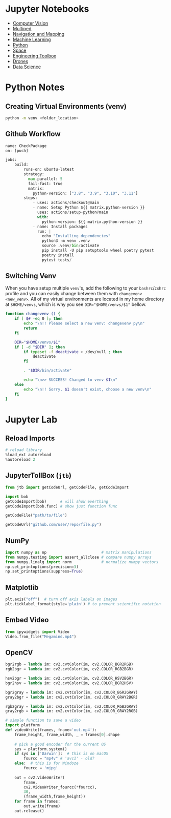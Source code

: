 # Jupyter Notebooks

- [Computer Vision](https://nbviewer.jupyter.org/github/walchko/bearsnacks/blob/main/computer-vision/index.ipynb)
- [Multiped](https://nbviewer.jupyter.org/github/walchko/bearsnacks/blob/main/multiped/index.ipynb)
- [Navigation and Mapping](https://nbviewer.jupyter.org/github/walchko/bearsnacks/blob/main/navigation-and-mapping/index.ipynb)
- [Machine Learning](https://nbviewer.jupyter.org/github/walchko/bearsnacks/blob/main/machine-learning/index.ipynb)
- [Python](python/index.ipynb)
- [Space](space/index.ipynb)
- [Engineering Toolbox](engineering-toolbox/index.ipynb)
- [Drones](drones/index.ipynb)
- [Data Science](data-science/index.ipynb)

# Python Notes

## Creating Virtual Environments (venv)

```bash
python -m venv <folder_location>
```

## Github Workflow

```python
name: CheckPackage
on: [push]

jobs:
    build:
        runs-on: ubuntu-latest
        strategy:
          max-parallel: 5
          fail-fast: true
          matrix:
            python-version: ["3.8", "3.9", "3.10", "3.11"]
        steps:
            - uses: actions/checkout@main
            - name: Setup Python ${{ matrix.python-version }}
              uses: actions/setup-python@main
              with:
                python-version: ${{ matrix.python-version }}
            - name: Install packages
              run: |
                echo "Installing dependencies"
                python3 -m venv .venv
                source .venv/bin/activate
                pip install -U pip setuptools wheel poetry pytest
                poetry install
                pytest tests/
```

## Switching Venv

When you have setup multiple `venv`'s, add the following to your `bashrc`/`zshrc` profile and you can easily change between them with `changevenv <new_venv>`. All of my virtual environments are located in my home directory at `$HOME/venvs`, which is why you see `DIR="$HOME/venvs/$1"` bellow.

```bash
function changevenv () {
    if [ $# -eq 0 ]; then
        echo "\n!! Please select a new venv: changevenv py\n"
        return
    fi

    DIR="$HOME/venvs/$1"
    if [ -d "$DIR" ]; then
        if typeset -f deactivate > /dev/null ; then
            deactivate
        fi

        . "$DIR/bin/activate"

        echo "\n>> SUCCESS! Changed to venv $1\n"
    else
        echo "\n!! Sorry, $1 doesn't exist, choose a new venv\n"
    fi
}
```

# Jupyter Lab


## Reload Imports

```python
# reload library
%load_ext autoreload
%autoreload 2
```

## JupyterTollBox (`jtb`)

```python
from jtb import getCodeUrl, getCodeFile, getCodeImport

import bob
getCodeImport(bob)      # will show everthing
getCodeImport(bob.func) # show just function func

getCodeFile("path/to/file")

getCodeUrl("github.com/user/repo/file.py")
```

## NumPy

```python
import numpy as np                        # matrix manipulations
from numpy.testing import assert_allclose # compare numpy arrays
from numpy.linalg import norm             # normalize numpy vectors
np.set_printoptions(precision=3)
np.set_printoptions(suppress=True)
```

## Matplotlib

```python
plt.axis("off")  # turn off axis labels on images
plt.ticklabel_format(style='plain') # to prevent scientific notation
```

## Embed Video

```python
from ipywidgets import Video
Video.from_file("Megamind.mp4")
```

## OpenCV

```python
bgr2rgb = lambda im: cv2.cvtColor(im, cv2.COLOR_BGR2RGB)
rgb2bgr = lambda im: cv2.cvtColor(im, cv2.COLOR_RGB2BGR)

hsv2bgr = lambda im: cv2.cvtColor(im, cv2.COLOR_HSV2BGR)
bgr2hsv = lambda im: cv2.cvtColor(im, cv2.COLOR_BGR2HSV)

bgr2gray = lambda im: cv2.cvtColor(im, cv2.COLOR_BGR2GRAY)
gray2bgr = lambda im: cv2.cvtColor(im, cv2.COLOR_GRAY2BGR)

rgb2gray = lambda im: cv2.cvtColor(im, cv2.COLOR_RGB2GRAY)
gray2rgb = lambda im: cv2.cvtColor(im, cv2.COLOR_GRAY2RGB)

# simple function to save a video
import platform
def videoWrite(frames, fname='out.mp4'):
    frame_height, frame_width, _ = frames[0].shape
    
    # pick a good encoder for the current OS
    sys = platform.system()
    if sys in ['Darwin']:  # this is on macOS
        fourcc = "mp4v" # 'avc1' - old?
    else:  # this is for Windoze
        fourcc = 'mjpg'
        
    out = cv2.VideoWriter(
        fname,
        cv2.VideoWriter_fourcc(*fourcc), 
        30, 
        (frame_width,frame_height))
    for frame in frames:
        out.write(frame)
    out.release()
```
